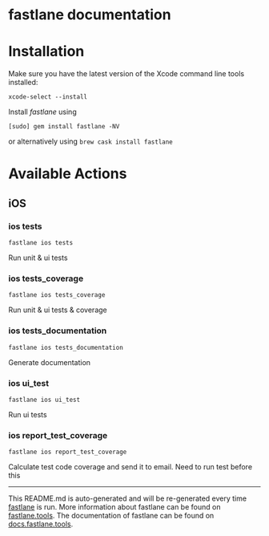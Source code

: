 fastlane documentation
================
# Installation

Make sure you have the latest version of the Xcode command line tools installed:

```
xcode-select --install
```

Install _fastlane_ using
```
[sudo] gem install fastlane -NV
```
or alternatively using `brew cask install fastlane`

# Available Actions
## iOS
### ios tests
```
fastlane ios tests
```
Run unit & ui tests
### ios tests_coverage
```
fastlane ios tests_coverage
```
Run unit & ui tests & coverage
### ios tests_documentation
```
fastlane ios tests_documentation
```
Generate documentation
### ios ui_test
```
fastlane ios ui_test
```
Run ui tests
### ios report_test_coverage
```
fastlane ios report_test_coverage
```
Calculate test code coverage and send it to email. Need to run test before this

----

This README.md is auto-generated and will be re-generated every time [fastlane](https://fastlane.tools) is run.
More information about fastlane can be found on [fastlane.tools](https://fastlane.tools).
The documentation of fastlane can be found on [docs.fastlane.tools](https://docs.fastlane.tools).
